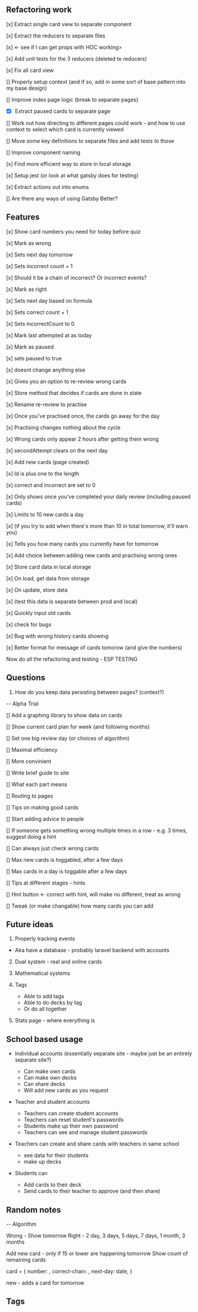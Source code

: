 ## Refactoring work

[x] Extract single card view to separate component

[x] Extract the reducers to separate files

[x] <- see if I can get props with HOC working>

[x] Add unit tests for the 3 reducers (deleted te reducers)

[x] Fix all card view

[] Properly setup context (and if so, add in some sort of base pattern into my base design)

[] Improve index page logic (break to separate pages)

  - [x] Extract paused cards to separate page

[] Work out how directing to different pages could work - and how to use context to select which card is currently viewed

[] Move some key definitions to separate files and add tests to those

[] Improve component naming

[x] Find more efficient way to store in local storage

[x] Setup jest (or look at what gatsby does for testing)

[x] Extract actions out into enums

[] Are there any ways of using Gatsby Better?

## Features

[x] Show card numbers you need for today before quiz

[x] Mark as wrong

   [x] Sets next day tomorrow

   [x] Sets incorrect count + 1

   [x] Should it be a chain of incorrect? Or incorrect events?

[x] Mark as right

   [x] Sets next day based on formula

   [x] Sets correct count + 1

   [x] Sets incorrectCount to 0

   [x] Mark last attempted at as today

[x] Mark as paused

   [x] sets paused to true

   [x] doesnt change anything else

[x] Gives you an option to re-review wrong cards

   [x] Store method that decides if cards are done in state

   [x] Rename re-review to practise

   [x] Once you've practised once, the cards go away for the day

   [x] Practising changes nothing about the cycle

   [x] Wrong cards only appear 2 hours after getting them wrong

   [x] secondAttempt clears on the next day

[x] Add new cards (page created)

   [x] Id is plus one to the length

   [x] correct and incorrect are set to 0

   [x] Only shows once you've completed your daily review (including paused cards)

   [x] Limits to 10 new cards a day

   [x] (if you try to add when there's more than 10 in total tomorrow, it'll warn you)

[x] Tells you how many cards you currently have for tomorrow

[x] Add choice between adding new cards and practising wrong ones

[x] Store card data in local storage

   [x] On load, get data from storage

   [x] On update, store data

[x] (test this data is separate between prod and local)

[x] Quickly input old cards

[x] check for bugs

[x] Bug with wrong history cards showing

[x] Better format for message of cards tomorow (and give the numbers)

Now do all the refactoring and testing - ESP TESTING

## Questions

1. How do you keep data persisting between pages? (context?)

-- Alpha Trial

[] Add a graphing library to show data on cards

[] Show current card plan for week (and following months)

[] Set one big review day (or choices of algorithm)

   [] Maximal efficiency

   [] More convinient

[] Write brief guide to site

   [] What each part means

   [] Routing to pages

   [] Tips on making good cards

[] Start adding advice to people

   [] If someone gets something wrong multiple times in a row - e.g. 3 times, suggest doing a hint

   [] Can always just check wrong cards

   [] Max new cards is toggabled, after a few days

   [] Max cards in a day is toggable after a few days

   [] Tips at different stages - hints

[] Hint button <- correct with hint, will make no different, treat as wrong

[] Tweak (or make changable) how many cards you can add

## Future ideas

1. Properly tracking events

  - Aka have a database - probably laravel backend with accounts

2. Dual system - real and online cards

3. Mathematical systems

5. Tags
   - Able to add tags
   - Able to do decks by tag
   - Or do all together

6. Stats page - where everything is

## School based usage
 - Individual accounts (essentially separate site - maybe just be an entirely separate site?)
    - Can make own cards
    - Can make own decks
    - Can share decks
    - Will add new cards as you request

 - Teacher and student accounts
   - Teachers can create student accounts
   - Teachers can reset student's passwords
   - Students make up their own password
   - Teachers can see and manage student passwords

 - Teachers can create and share cards with teachers in same school
   - see data for their students
   - make up decks

- Students can
   - Add cards to their deck
   - Send cards to their teacher to approve (and then share)

## Random notes

-- Algorithm

Wrong - Show tomorrow
Right - 2 day, 3 days, 5 days, 7 days, 1 month, 3 months

Add new card - only if 15 or lower are happening tomorrow
Show count of remaining cards

card  = {
    number: ,
    correct-chain: ,
    next-day: date,
}

new - adds a card for tomorrow


## Tags